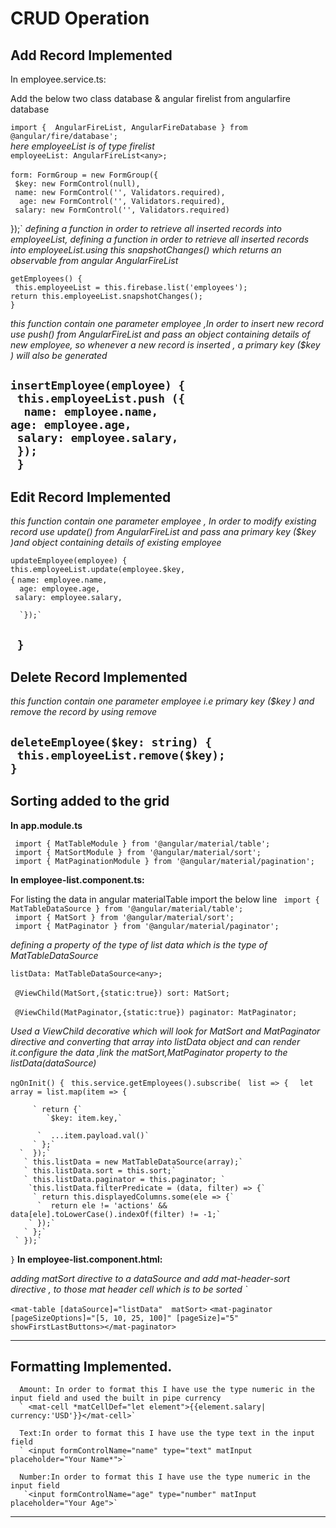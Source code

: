 # CRUD Operation


## Add Record Implemented
In  employee.service.ts:

Add the below two class database & angular firelist from angularfire database

`import {  AngularFireList, AngularFireDatabase } from @angular/fire/database';`<br/>
*here employeeList is of type firelist*<br/>
 `employeeList: AngularFireList<any>;`<br/>  
 `form: FormGroup = new FormGroup({`<br/> 
   ` $key: new FormControl(null),`<br/> 
   ` name: new FormControl('', Validators.required),`<br/>
  `  age: new FormControl('', Validators.required),`<br/>
    ` salary: new FormControl('', Validators.required)`<br/>
   
   
  });`
   *defining a function in order to retrieve all inserted records into employeeList, defining a function in order to retrieve all inserted records into employeeList.using this snapshotChanges() which returns an observable from angular AngularFireList* <br/>
   
  `getEmployees() {` <br/> 
   ` this.employeeList = this.firebase.list('employees');` <br/>
    `return this.employeeList.snapshotChanges();`<br/>
    `}`

 *this function contain one parameter employee ,In order to insert new record use push() from AngularFireList and pass an object containing details of new employee, so whenever a new record is inserted , a primary key ($key ) will also be generated*
  
 `insertEmployee(employee) {`<br/>
     ` this.employeeList.push ({`<br/>
     `  name: employee.name,`   <br/>
    `age: employee.age,`<br/>
    ` salary: employee.salary,`<br/>
   ` });`<br/>
 ` }`
---
## Edit Record Implemented
*this function contain one parameter employee , In order to modify existing record use update() from AngularFireList and pass ana primary key ($key )and object containing details of existing employee*

`updateEmployee(employee) {`<br/>
     `this.employeeList.update(employee.$key,`<br/>
      `{`
    `name: employee.name,`<br/>
      `  age: employee.age,`<br/>
       ` salary: employee.salary,`<br/>
      
      `});`
 ` }`
---
## Delete Record Implemented 

*this function contain one parameter employee i.e  primary key ($key ) and remove the record by using remove*

`deleteEmployee($key: string) {  `<br/>
   ` this.employeeList.remove($key);`<br/>
 `}`<br/>
---
## Sorting added to the grid


**In app.module.ts**

` import { MatTableModule } from '@angular/material/table';`<br/>
` import { MatSortModule } from '@angular/material/sort';`<br/>
` import { MatPaginationModule } from '@angular/material/pagination';`<br/>

**In employee-list.component.ts:**

 For listing the data in angular materialTable import the below line
` import { MatTableDataSource } from '@angular/material/table';`<br/>
` import { MatSort } from '@angular/material/sort';`<br/>
` import { MatPaginator } from '@angular/material/paginator';`<br/>

*defining a property of the type of list data which is the type of MatTableDataSource*

`listData: MatTableDataSource<any>; `<br/>  
` @ViewChild(MatSort,{static:true}) sort: MatSort;` <br/>  
` @ViewChild(MatPaginator,{static:true}) paginator: MatPaginator;`<br/>

 *Used a ViewChild decorative which will look  for  MatSort and MatPaginator directive and converting that array into listData object and can render it.configure the data  ,link the matSort,MatPaginator property to the listData(dataSource)*

  `ngOnInit() {`
   ` this.service.getEmployees().subscribe(`
     ` list => {`
      `  let array = list.map(item => {`
         
         ` return {`
            `$key: item.key,`
            
          `  ...item.payload.val()`
         ` };` 
      `  });`
       ` this.listData = new MatTableDataSource(array);`
       ` this.listData.sort = this.sort;`
       ` this.listData.paginator = this.paginator; ` 
        `this.listData.filterPredicate = (data, filter) => {`
         ` return this.displayedColumns.some(ele => {`
          `  return ele != 'actions' && data[ele].toLowerCase().indexOf(filter) != -1;`
        ` });`
       ` };`
     ` });`
  `}`
**In employee-list.component.html:**

*adding matSort directive to a dataSource and add  mat-header-sort directive , to those mat header cell which is to be sorted `*

 `<mat-table [dataSource]="listData"  matSort>`
 `<mat-paginator [pageSizeOptions]="[5, 10, 25, 100]" [pageSize]="5" showFirstLastButtons></mat-paginator>`

---

## Formatting Implemented.
           

      Amount: In order to format this I have use the type numeric in the input field and used the built in pipe currency
      ` <mat-cell *matCellDef="let element">{{element.salary| currency:'USD'}}</mat-cell>`

      Text:In order to format this I have use the type text in the input field
      ` <input formControlName="name" type="text" matInput placeholder="Your Name*">`

      Number:In order to format this I have use the type numeric in the input field
       `<input formControlName="age" type="number" matInput placeholder="Your Age">`

---

